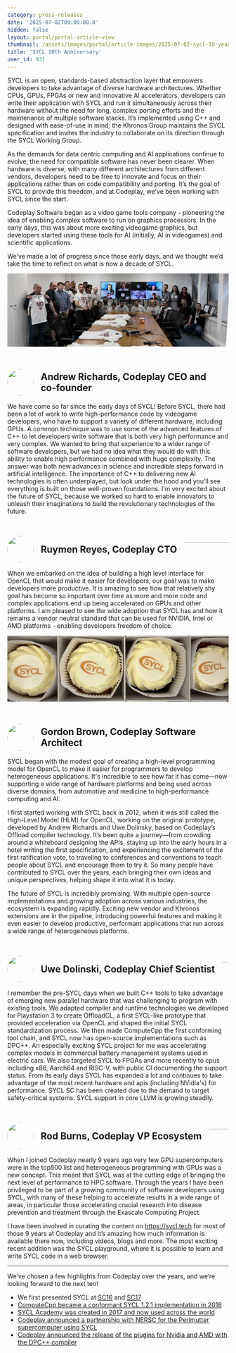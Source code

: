 ```yaml
---
category: press-releases
date: '2025-07-02T09:00:00.0'
hidden: false
layout: portal/portal-article-view
thumbnail: /assets/images/portal/article-images/2025-07-02-sycl-10-years/thumbnail.webp
title: 'SYCL 10th Anniversary'
user_id: 931
---
```


<style>
.separator {
    display: flex;
    vertical-align: middle;
    gap: 1rem;
    margin: 3rem 0 1rem 0;
}

.separator > div {
    display: flex;
    align-items: center;
    gap: 1rem;
}

.separator .title {
    display: flex;
    vertical-align: middle;
}

.separator img {
    width: 60px;
    height: 60px;
    border-radius: 100%;
    vertical-align: middle;
    margin: 0 !important;
}

.separator h2 {
    margin: 0 !important;
}

.separator hr {
    flex: 1;
    height: 1px;
    opacity: .3 !important;
}
</style>

SYCL is an open, standards-based abstraction layer that empowers developers to take advantage of diverse hardware
architectures. Whether CPUs, GPUs, FPGAs or new and innovative AI accelerators, developers can write their application
with SYCL and run it simultaneously across their hardware without the need for long, complex porting efforts and the
maintenance of multiple software stacks. It’s implemented using C++ and designed with ease-of-use in mind; the Khronos
Group maintains the SYCL specification and invites the industry to collaborate on its direction through the SYCL Working
Group.

As the demands for data centric computing and AI applications continue to evolve, the need for compatible software has
never been clearer. When hardware is diverse, with many different architectures from different vendors, developers need
to be free to innovate and focus on their applications rather than on code compatibility and porting. It’s the goal of
SYCL to provide this freedom, and at Codeplay, we’ve been working with SYCL since the start.

Codeplay Software began as a video game tools company - pioneering the idea of enabling complex software to run on
graphics processors. In the early days, this was about more exciting videogame graphics, but developers started using
these tools for AI (initially, AI in videogames) and scientific applications.

We’ve made a lot of progress since those early days, and we thought we’d take the time to reflect on what is now a
decade of SYCL.

![Group Photo](/assets/images/portal/article-images/2025-07-02-sycl-10-years/group.webp)

<div class="separator">
    <div>
        <img src="{{ '/assets/images/company/team/andrew.png' | relative_url }}" />
        <div class="title"><h2>Andrew Richards, Codeplay CEO and co-founder</h2></div>
    </div>
    <hr /> 
</div>

We have come so far since the early days of SYCL! Before SYCL, there had been a lot of work to write high-performance
code by videogame developers, who have to support a variety of different hardware, including GPUs. A common technique
was to use some of the advanced features of C++ to let developers write software that is both very high performance and
very complex. We wanted to bring that experience to a wider range of software developers, but we had no idea what they
would do with this ability to enable high performance combined with huge complexity. The answer was both new advances in
science and incredible steps forward in artificial intelligence. The importance of C++ to delivering new AI technologies
is often underplayed, but look under the hood and you’ll see everything is built on those well-proven foundations. I’m
very excited about the future of SYCL, because we worked so hard to enable innovators to unleash their imaginations to
build the revolutionary technologies of the future.

<div class="separator">
    <div>
        <img src="{{ '/assets/images/company/team/ruyman-reyes.jpg' | relative_url }}" />
        <div class="title"><h2>Ruymen Reyes, Codeplay CTO</h2></div>
    </div>
    <hr /> 
</div>

When we embarked on the idea of building a high level interface for OpenCL that would make it easier for developers, our
goal was to make developers more productive. It is amazing to see how that relatively shy goal has become so important
over time as more and more code and complex applications end up being accelerated on GPUs and other platforms. I am
pleased to see the wide adoption that SYCL has and how it remains a vendor neutral standard that can be used for NVIDIA,
Intel or AMD platforms - enabling developers freedom of choice.

![Cake](/assets/images/portal/article-images/2025-07-02-sycl-10-years/cake.webp)

<div class="separator">
    <div>
        <img src="{{ '/assets/images/portal/authors/096e2709501047822ab8bda2c634981e.png' | relative_url }}" />
        <div class="title"><h2>Gordon Brown, Codeplay Software Architect</h2></div>
    </div>
    <hr /> 
</div>

SYCL began with the modest goal of creating a high-level programming model for OpenCL to make it easier for programmers
to develop heterogeneous applications. It's incredible to see how far it has come—now supporting a wide range of
hardware platforms and being used across diverse domains, from automotive and medicine to high-performance computing and
AI.

I first started working with SYCL back in 2012, when it was still called the High-Level Model (HLM) for OpenCL, working
on the original prototype, developed by Andrew Richards and Uwe Dolinsky, based on Codeplay’s Offload compiler
technology. It’s been quite a journey—from crowding around a whiteboard designing the APIs, staying up into the early
hours in a hotel writing the first specification, and experiencing the excitement of the first ratification vote, to
traveling to conferences and conventions to teach people about SYCL and encourage them to try it. So many people have
contributed to SYCL over the years, each bringing their own ideas and unique perspectives, helping shape it into what it
is today.

The future of SYCL is incredibly promising. With multiple open-source implementations and growing adoption across
various industries, the ecosystem is expanding rapidly. Exciting new vendor and Khronos extensions are in the pipeline,
introducing powerful features and making it even easier to develop productive, performant applications that run across a
wide range of heterogeneous platforms.

<div class="separator">
    <div>
        <img src="{{ '/assets/images/portal/authors/7ab80cbb11c29782b0ee373e0bdb7984.png' | relative_url }}" />
        <div class="title"><h2>Uwe Dolinski, Codeplay Chief Scientist</h2></div>
    </div>
    <hr /> 
</div>

I remember the pre-SYCL days when we built C++ tools to take advantage of emerging new parallel hardware that was challenging to program with existing tools. We adapted compiler and runtime technologies we developed for Playstation 3 to create OffloadCL, a first SYCL-like prototype that provided acceleration via OpenCL and shaped the initial SYCL standardization process. We then made ComputeCpp the first conforming tool chain, and SYCL now has open-source implementations such as DPC++. An especially exciting SYCL project for me was accelerating complex models in commercial battery management systems used in electric cars. We also targeted SYCL to FPGAs and more recently to cpus including x86, Aarch64 and RISC-V, with public CI documenting the support status. From its early days SYCL has expanded a lot and continues to take advantage of the most recent hardware and apis (including NVidia's) for performance. SYCL SC has been created due to the demand to target safety-critical systems. SYCL support in core LLVM is growing steadily.

<div class="separator">
    <div>
        <img src="{{ '/assets/images/portal/authors/52c59993d8e149a1d70b65cb08abf692.png' | relative_url }}" />
        <div class="title"><h2>Rod Burns, Codeplay VP Ecosystem</h2></div>
    </div>
    <hr /> 
</div>

When I joined Codeplay nearly 9 years ago very few GPU supercomputers were in the top500 list and heterogeneous
programming with GPUs was a new concept. This meant that SYCL was at the cutting edge of bringing the next level of
performance to HPC software.
Through the years I have been privileged to be part of a growing community of software developers using SYCL, with many
of these helping to accelerate results in a wide range of areas, in particular those accelerating crucial research into
disease prevention and treatment through the Exascale Computing Project.

I have been involved in curating the content on <https://sycl.tech> for most of those 9 years at Codeplay and it’s amazing
how much information is available there now, including videos, blogs and more. The most exciting recent addition was the
SYCL playground, where it is possible to learn and write SYCL code in a web browser.

<hr />

We’ve chosen a few highlights from Codeplay over the years, and we’re looking forward to the next ten!

* We first presented SYCL at [SC16](https://www.youtube.com/watch?v=3tiv_fRp5H8) 
  and [SC17](https://www.youtube.com/watch?v=C9_BLmJSRF8)
* [ComputeCpp became a conformant SYCL 1.2.1 implementation in 2018](https://codeplay.com/portal/blogs/2018/08/23/computecpp-from-0-1-to-1-0-and-sycl-conformance-in-2-years)
* [SYCL Academy was created in 2017 and now used across the world](https://codeplay.com/portal/press-releases/2019/10/17/codeplay-makes-sycl-academy-materials-free-and-open-source)
* [Codeplay announced a partnership with NERSC for the Perlmutter supercomputer using SYCL](https://codeplay.com/portal/press-releases/2021/02/02/nersc-alcf-codeplay-partner-on-sycl-for-next-generation-supercomputers)
* [Codeplay announced the release of the plugins for Nvidia and AMD with the DPC++ compiler](https://codeplay.com/portal/press-releases/2022/12/16/codeplay-announces-oneapi-for-nvidia-and-amd-gpu-hardware)
